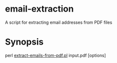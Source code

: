 # email-extraction
A script for extracting email addresses from PDF files

# Synopsis
perl [extract-emails-from-pdf.pl](extract-emails-from-pdf.pl) input.pdf [options]
